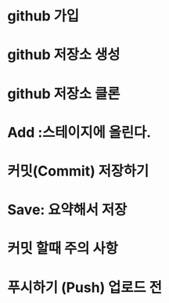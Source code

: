 # github 가입

# github 저장소 생성

# github 저장소 클론

# Add :스테이지에 올린다.

# 커밋(Commit) 저장하기

# Save: 요약해서 저장

# 커밋 할때 주의 사항

# 푸시하기 (Push) 업로드 전
